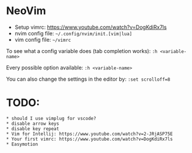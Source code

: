 # NeoVim

 * Setup vimrc: https://www.youtube.com/watch?v=DogKdiRx7ls
 * nvim config file: `~/.config/nvim/init.[vim|lua]`
 * vim config file: `~/vimrc`

To see what a config variable does (tab completion works):
`:h <variable-name>`

Every possible option available:
`:h <variable-name>`

You can also change the settings in the editor by:
`:set scrolloff=8`

# TODO: 
    * should I use vimplug for vscode?
    * disable arrow keys
    * disable key repeat
    * Vim for Intellij: https://www.youtube.com/watch?v=2-JRjASP75E
    * Your first vimrc: https://www.youtube.com/watch?v=DogKdiRx7ls
    * Easymotion
